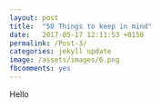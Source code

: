 ```yaml
---
layout: post
title:  "50 Things to keep in mind"
date:   2017-05-17 12:11:53 +0150
permalink: /Post-3/
categories: jekyll update
image: /assets/images/6.png
fbcomments: yes
---
```


Hello